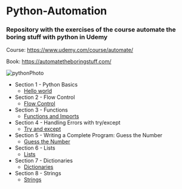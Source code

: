 # Python-Automation

### Repository with the exercises of the course automate the boring stuff with python in Udemy

Course: https://www.udemy.com/course/automate/

Book: https://automatetheboringstuff.com/

![pythonPhoto](https://user-images.githubusercontent.com/36489953/78730444-19bcf000-793d-11ea-844a-54b29a66e869.jpg)

* Section 1 - Python Basics
    * [Hello world](https://github.com/edwardmartins/Python-Automation/blob/master/1-helloworld.py)
* Section 2 - Flow Control
    * [Flow Control](https://github.com/edwardmartins/Python-Automation/blob/master/2-flowControl.py)
* Section 3 - Functions
    * [Functions and Imports](https://github.com/edwardmartins/Python-Automation/blob/master/3-functions%26imports.py)
* Section 4 - Handling Errors with try/except
    * [Try and except](https://github.com/edwardmartins/Python-Automation/blob/master/4-try%26except.py)
* Section 5 - Writing a Complete Program: Guess the Number
    * [Guess the Number](https://github.com/edwardmartins/Python-Automation/blob/master/5-completeProgram.py)
* Section 6 - Lists
    * [Lists](https://github.com/edwardmartins/Python-Automation/blob/master/6-lists.py)
* Section 7 -  Dictionaries
    * [Dictionaries](https://github.com/edwardmartins/Python-Automation/blob/master/7-dictionaries.py)
* Section 8 -  Strings
    * [Strings](https://github.com/edwardmartins/Python-Automation/blob/master/08_strings.py)



